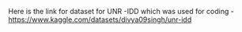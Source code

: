 Here is the link for dataset for UNR -IDD which was used for coding - https://www.kaggle.com/datasets/divya09singh/unr-idd

